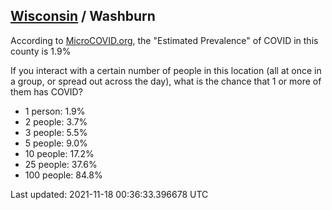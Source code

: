 
## [Wisconsin](/united-states/wisconsin) / Washburn

According to [MicroCOVID.org](http://microcovid.org),
the "Estimated Prevalence" of COVID in this county is 1.9%

If you interact with a certain number of people in this location
(all at once in a group, or spread out across the day), what is the chance that
1 or more of them has COVID?

- 1 person: 1.9%
- 2 people: 3.7%
- 3 people: 5.5%
- 5 people: 9.0%
- 10 people: 17.2%
- 25 people: 37.6%
- 100 people: 84.8%

Last updated: 2021-11-18 00:36:33.396678 UTC
